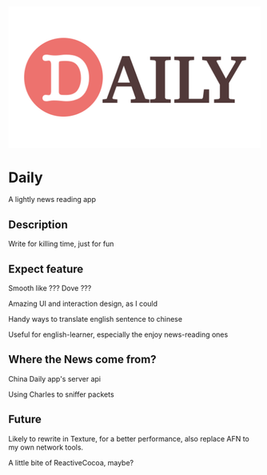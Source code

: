 ![appicon](DailyLogo.png)
# Daily

A lightly news reading app

## Description

Write for killing time, just for fun

## Expect feature

Smooth like ??? Dove ???

Amazing UI and interaction design, as I could

Handy ways to translate english sentence to chinese

Useful for english-learner, especially the enjoy news-reading ones

## Where the News come from?

China Daily app's server api

Using Charles to sniffer packets

## Future

Likely to rewrite in Texture, for a better performance, also replace AFN to my own network tools.

A little bite of ReactiveCocoa, maybe?
